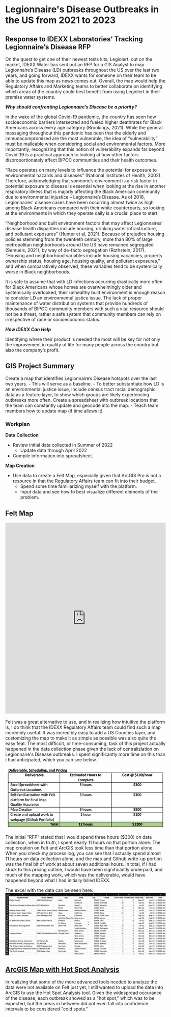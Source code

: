 # Legionnaire's Disease Outbreaks in the US from 2021 to 2023

## Response to IDEXX Laboratories’ Tracking Legionnaire’s Disease RFP

On the quest to get one of their newest tests kits, Legiolert, out on the market, IDEXX Water has sent out an RFP for a GIS Analyst to map Legionnaire’s Disease (LD) outbreaks throughout the US over the last two years, and going forward, IDEXX wants for someone on their team to be able to update this map as news comes out. Overall, the map would help the Regulatory Affairs and Marketing teams to better collaborate on identifying which areas of the country could best benefit from using Legiolert in their premise water systems. 

***Why should confronting Legionnaire’s Disease be a priority?***

In the wake of the global Covid-19 pandemic, the country has seen how socioeconomic barriers intersected and fueled higher deathrates for Black Americans across every age category (Brookings, 2021). While the general messaging throughout this pandemic has been that the elderly and immunocompromised are the most vulnerable, the idea of “vulnerability” must be malleable when considering social and environmental factors. More importantly, recognizing that this notion of vulnerability expands far beyond Covid-19 is a practical approach to looking at how other factors disproportionately affect BIPOC communities and their health outcomes.

“Race operates on many levels to influence the potential for exposure to environmental hazards and diseases” (National Institutes of Health, 2002). Therefore, acknowledging that someone’s environment is a risk factor in potential exposure to disease is essential when looking at the rise in another respiratory illness that is majorly affecting the Black American community due to environmental injustice – Legionnaire’s Disease. As of 2018, Legionnaires’ disease cases have been occurring almost twice as high among Black Americans compared with their white counterparts, so looking at the environments in which they operate daily is a crucial place to start.

“Neighborhood and built environment factors that may affect Legionnaires’ disease health disparities include housing, drinking water infrastructure, and pollutant exposures” (Hunter et al, 2021). Because of prejudice housing policies stemming from the twentieth century, more than 80% of large metropolitan neighborhoods around the US have remained segregated (Semuels, 2021), by way of de-facto segregation (Rothstein, 2017). “Housing and neighborhood
variables include housing vacancies, property ownership status, housing age, housing quality, and pollutant exposures,” and when comparatively observed, these variables tend to be systemically worse in Black neighborhoods.

It is safe to assume that with LD infections occurring drastically more often for Black Americans whose homes are overwhelmingly older and systemically overlooked, their unhealthy built environment is enough reason to consider LD an environmental justice issue. The lack of proper maintenance of water distribution systems that provide hundreds of thousands of BIPOC community members with such a vital resource should not be a threat, rather a safe system that community members can rely on irrespective of race or socioeconomic status.

***How IDEXX Can Help***

Identifying where their product is needed the most will be key for not only the improvement in quality of life for many people across the country but also the company’s profit.

## GIS Project Summary

Create a map that identifies Legionnaire’s Disease hotspots over the last two years.
	- This will serve as a baseline. 
        - To better substantiate how LD is an environmental justice issue, include census tract racial demographic data as a feature layer, to show which groups are likely experiencing outbreaks more often.
Create a spreadsheet with outbreak locations that the team can constantly update and geocode into the map.
	- Teach team members how to update map (if time allows it)

### Workplan
**Data Collection**
- Review initial data collected in Summer of 2022
	- Update data through April 2022
- Compile information into spreadsheet.

**Map Creation**
- Use data to create a Felt Map, especially given that ArcGIS Pro is not a resource in that the Regulatory Affairs team can fit into their budget. 
	- Spend some time familiarizing myself with the platform.
	- Input data and see how to best visualize different elements of the problem.

## Felt Map

<iframe width="100%" height="600" frameborder="0" title="Felt Map" src="https://felt.com/embed/map/Untitled-Map-UyC0Ex9B5RBuX5fPZz0BV1A?lat=32.054385&lon=-94.123685&zoom=3.59"></iframe>

Felt was a great alternative to use, and in realizing how intuitive the platform is, I do think that the IDEXX Regulatory Affairs team could find such a map incredibly useful. It was incredibly easy to add a US Counties layer, and customizing the map to make it as simple as possible was also quite the easy feat. The most difficult, or time-consuming, task of this project actually happened in the data collection phase given the lack of centraliziation on Legionnaire's Disease outbreaks. I spent significantly more time on this than I had anticipated, which you can see below.

![Deliverables & Pricing Original Estimate](pricing.png)

The initial "RFP" stated that I would spend three hours ($300) on data collection, when in truth, I spent nearly 11 hours on that portion alone. The map creation on Felt and ArcGIS took less time than that portion alone. When you check my process log, you can see that I actually spend almost 11 hours on data collection alone, and the map and Github write-up portion was the final bit of work at about seven additional hours. In total, if I had stuck to this pricing outline, I would have been significantly underpaid, and much of the mapping work, which was the deliverable, would have happened beyond what I had initially billed IDEXX.

The excel with the data can be seen here: 
![Excel Screenshot](excelsheet.png)

## [ArcGIS Map with Hot Spot Analysis](https://carnegiemellon.maps.arcgis.com/home/item.html?id=20bff5ab194c447abd19a360baf1e490)
In realizing that some of the more advanced tools needed to analyze the data were not available on Felt just yet, I still wanted to upload the data into ArcGIS to use the Hot Spot Analysis tool. Given the widespread occurance of the disease, each outbreak showed as a "hot spot," which was to be expected, but the areas in between did not even fall into confidence intervals to be considered "cold spots."
